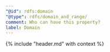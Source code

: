 ```yaml
---
"@id": rdfs:domain
"@type": rdfs/domain_and_range/
comment: Who can have this property?
label: Domain
---
```


{% include "header.md" with context %}
